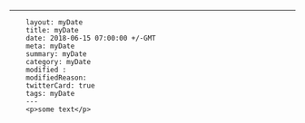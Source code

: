 ---
        layout: myDate
        title: myDate
        date: 2018-06-15 07:00:00 +/-GMT
        meta: myDate
        summary: myDate
        category: myDate
        modified :
        modifiedReason:
        twitterCard: true
        tags: myDate
        ---
        <p>some text</p>